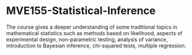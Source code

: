 # MVE155-Statistical-Inference
The course gives a deeper understanding of some traditional topics in mathematical statistics such as methods based on likelihood, aspects of experimental design, non-parametric testing, analysis of variance, introduction to Bayesian inference, chi-squared tests, multiple regression.
